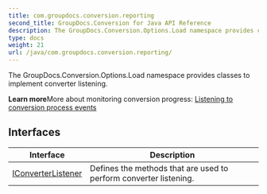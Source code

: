 ```yaml
---
title: com.groupdocs.conversion.reporting
second_title: GroupDocs.Conversion for Java API Reference
description: The GroupDocs.Conversion.Options.Load namespace provides classes to implement converter listening.
type: docs
weight: 21
url: /java/com.groupdocs.conversion.reporting/
---
```


The GroupDocs.Conversion.Options.Load namespace provides classes to implement converter listening.

**Learn more**More about monitoring conversion progress: [Listening to conversion process events][]


[Listening to conversion process events]: https://docs.groupdocs.com/display/conversionnet/Listening


## Interfaces

| Interface | Description |
| --- | --- |
| [IConverterListener](../com.groupdocs.conversion.reporting/iconverterlistener) | Defines the methods that are used to perform converter listening. |

